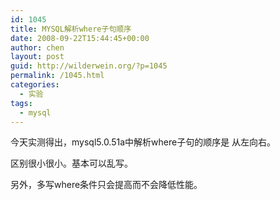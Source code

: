 ```yaml
---
id: 1045
title: MYSQL解析where子句顺序
date: 2008-09-22T15:44:45+00:00
author: chen
layout: post
guid: http://wilderwein.org/?p=1045
permalink: /1045.html
categories:
  - 实验
tags:
  - mysql
---
```

今天实测得出，mysql5.0.51a中解析where子句的顺序是 从左向右。

区别很小很小。基本可以乱写。

另外，多写where条件只会提高而不会降低性能。</p>